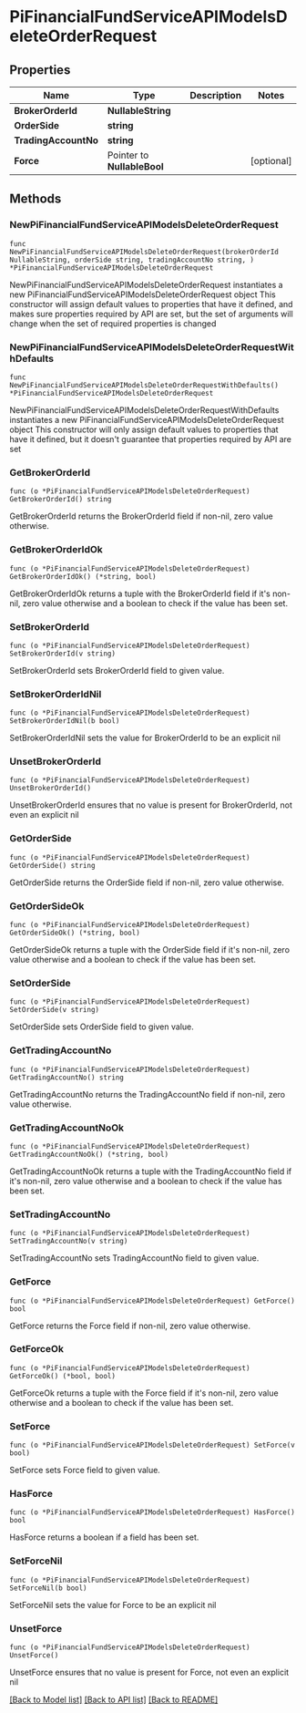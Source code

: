 # PiFinancialFundServiceAPIModelsDeleteOrderRequest

## Properties

Name | Type | Description | Notes
------------ | ------------- | ------------- | -------------
**BrokerOrderId** | **NullableString** |  | 
**OrderSide** | **string** |  | 
**TradingAccountNo** | **string** |  | 
**Force** | Pointer to **NullableBool** |  | [optional] 

## Methods

### NewPiFinancialFundServiceAPIModelsDeleteOrderRequest

`func NewPiFinancialFundServiceAPIModelsDeleteOrderRequest(brokerOrderId NullableString, orderSide string, tradingAccountNo string, ) *PiFinancialFundServiceAPIModelsDeleteOrderRequest`

NewPiFinancialFundServiceAPIModelsDeleteOrderRequest instantiates a new PiFinancialFundServiceAPIModelsDeleteOrderRequest object
This constructor will assign default values to properties that have it defined,
and makes sure properties required by API are set, but the set of arguments
will change when the set of required properties is changed

### NewPiFinancialFundServiceAPIModelsDeleteOrderRequestWithDefaults

`func NewPiFinancialFundServiceAPIModelsDeleteOrderRequestWithDefaults() *PiFinancialFundServiceAPIModelsDeleteOrderRequest`

NewPiFinancialFundServiceAPIModelsDeleteOrderRequestWithDefaults instantiates a new PiFinancialFundServiceAPIModelsDeleteOrderRequest object
This constructor will only assign default values to properties that have it defined,
but it doesn't guarantee that properties required by API are set

### GetBrokerOrderId

`func (o *PiFinancialFundServiceAPIModelsDeleteOrderRequest) GetBrokerOrderId() string`

GetBrokerOrderId returns the BrokerOrderId field if non-nil, zero value otherwise.

### GetBrokerOrderIdOk

`func (o *PiFinancialFundServiceAPIModelsDeleteOrderRequest) GetBrokerOrderIdOk() (*string, bool)`

GetBrokerOrderIdOk returns a tuple with the BrokerOrderId field if it's non-nil, zero value otherwise
and a boolean to check if the value has been set.

### SetBrokerOrderId

`func (o *PiFinancialFundServiceAPIModelsDeleteOrderRequest) SetBrokerOrderId(v string)`

SetBrokerOrderId sets BrokerOrderId field to given value.


### SetBrokerOrderIdNil

`func (o *PiFinancialFundServiceAPIModelsDeleteOrderRequest) SetBrokerOrderIdNil(b bool)`

 SetBrokerOrderIdNil sets the value for BrokerOrderId to be an explicit nil

### UnsetBrokerOrderId
`func (o *PiFinancialFundServiceAPIModelsDeleteOrderRequest) UnsetBrokerOrderId()`

UnsetBrokerOrderId ensures that no value is present for BrokerOrderId, not even an explicit nil
### GetOrderSide

`func (o *PiFinancialFundServiceAPIModelsDeleteOrderRequest) GetOrderSide() string`

GetOrderSide returns the OrderSide field if non-nil, zero value otherwise.

### GetOrderSideOk

`func (o *PiFinancialFundServiceAPIModelsDeleteOrderRequest) GetOrderSideOk() (*string, bool)`

GetOrderSideOk returns a tuple with the OrderSide field if it's non-nil, zero value otherwise
and a boolean to check if the value has been set.

### SetOrderSide

`func (o *PiFinancialFundServiceAPIModelsDeleteOrderRequest) SetOrderSide(v string)`

SetOrderSide sets OrderSide field to given value.


### GetTradingAccountNo

`func (o *PiFinancialFundServiceAPIModelsDeleteOrderRequest) GetTradingAccountNo() string`

GetTradingAccountNo returns the TradingAccountNo field if non-nil, zero value otherwise.

### GetTradingAccountNoOk

`func (o *PiFinancialFundServiceAPIModelsDeleteOrderRequest) GetTradingAccountNoOk() (*string, bool)`

GetTradingAccountNoOk returns a tuple with the TradingAccountNo field if it's non-nil, zero value otherwise
and a boolean to check if the value has been set.

### SetTradingAccountNo

`func (o *PiFinancialFundServiceAPIModelsDeleteOrderRequest) SetTradingAccountNo(v string)`

SetTradingAccountNo sets TradingAccountNo field to given value.


### GetForce

`func (o *PiFinancialFundServiceAPIModelsDeleteOrderRequest) GetForce() bool`

GetForce returns the Force field if non-nil, zero value otherwise.

### GetForceOk

`func (o *PiFinancialFundServiceAPIModelsDeleteOrderRequest) GetForceOk() (*bool, bool)`

GetForceOk returns a tuple with the Force field if it's non-nil, zero value otherwise
and a boolean to check if the value has been set.

### SetForce

`func (o *PiFinancialFundServiceAPIModelsDeleteOrderRequest) SetForce(v bool)`

SetForce sets Force field to given value.

### HasForce

`func (o *PiFinancialFundServiceAPIModelsDeleteOrderRequest) HasForce() bool`

HasForce returns a boolean if a field has been set.

### SetForceNil

`func (o *PiFinancialFundServiceAPIModelsDeleteOrderRequest) SetForceNil(b bool)`

 SetForceNil sets the value for Force to be an explicit nil

### UnsetForce
`func (o *PiFinancialFundServiceAPIModelsDeleteOrderRequest) UnsetForce()`

UnsetForce ensures that no value is present for Force, not even an explicit nil

[[Back to Model list]](../README.md#documentation-for-models) [[Back to API list]](../README.md#documentation-for-api-endpoints) [[Back to README]](../README.md)


